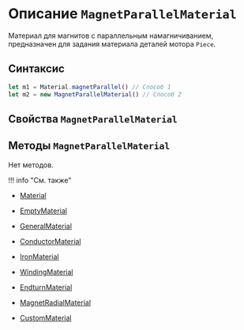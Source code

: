 # Описание `MagnetParallelMaterial`
Материал для магнитов с параллельным намагничиванием, предназначен для задания материала деталей мотора `Piece`.

## Синтаксис
```javascript
let m1 = Material.magnetParallel() // Способ 1
let m2 = new MagnetParallelMaterial() // Способ 2
```

## Свойства `MagnetParallelMaterial`



## Методы `MagnetParallelMaterial`

Нет методов.


!!! info "См. также"
- [Material](./../../../globalObjects/Material/index.md)

- [EmptyMaterial](./../EmptyMaterial/index.md)

- [GeneralMaterial](./../GeneralMaterial/index.md)

- [ConductorMaterial](./../ConductorMaterial/index.md)

- [IronMaterial](./../IronMaterial/index.md)

- [WindingMaterial](./../WindingMaterial/index.md)

- [EndturnMaterial](./../EndturnMaterial/index.md)

- [MagnetRadialMaterial](./../MagnetRadialMaterial/index.md)

- [CustomMaterial](./../CustomMaterial/index.md)
